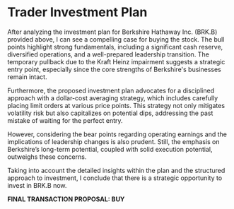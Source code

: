 # Trader Investment Plan

After analyzing the investment plan for Berkshire Hathaway Inc. (BRK.B) provided above, I can see a compelling case for buying the stock. The bull points highlight strong fundamentals, including a significant cash reserve, diversified operations, and a well-prepared leadership transition. The temporary pullback due to the Kraft Heinz impairment suggests a strategic entry point, especially since the core strengths of Berkshire's businesses remain intact.

Furthermore, the proposed investment plan advocates for a disciplined approach with a dollar-cost averaging strategy, which includes carefully placing limit orders at various price points. This strategy not only mitigates volatility risk but also capitalizes on potential dips, addressing the past mistake of waiting for the perfect entry.

However, considering the bear points regarding operating earnings and the implications of leadership changes is also prudent. Still, the emphasis on Berkshire’s long-term potential, coupled with solid execution potential, outweighs these concerns.

Taking into account the detailed insights within the plan and the structured approach to investment, I conclude that there is a strategic opportunity to invest in BRK.B now.

**FINAL TRANSACTION PROPOSAL: BUY**

